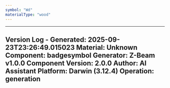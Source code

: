 ```yaml
---
symbol: "Wd"
materialType: "wood"
---
```


---
Version Log - Generated: 2025-09-23T23:26:49.015023
Material: Unknown
Component: badgesymbol
Generator: Z-Beam v1.0.0
Component Version: 2.0.0
Author: AI Assistant
Platform: Darwin (3.12.4)
Operation: generation
---